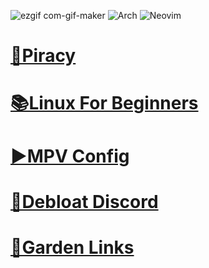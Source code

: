 ![ezgif com-gif-maker](https://user-images.githubusercontent.com/66071319/152707565-35a12cf6-4797-46ae-9892-40b956a5a585.gif)
![Arch](https://img.shields.io/badge/Arch%20Linux-1793D1?logo=arch-linux&logoColor=fff&style=for-the-badge)
![Neovim](https://img.shields.io/badge/NeoVim-%2357A143.svg?&style=for-the-badge&logo=neovim&logoColor=white)
#  [🏴‍Piracy](https://fernbacher.github.io/Piracy/)
#  [📚Linux For Beginners](https://fernbacher.github.io/linux-for-begginers/)
#  [▶️MPV Config](https://github.com/fernbacher/mpv-config)
#  [💬Debloat Discord](https://fernbacher.github.io/debloat-discord/)
#  [🌸Garden Links](https://github.com/fernbacher/The-Garden)
